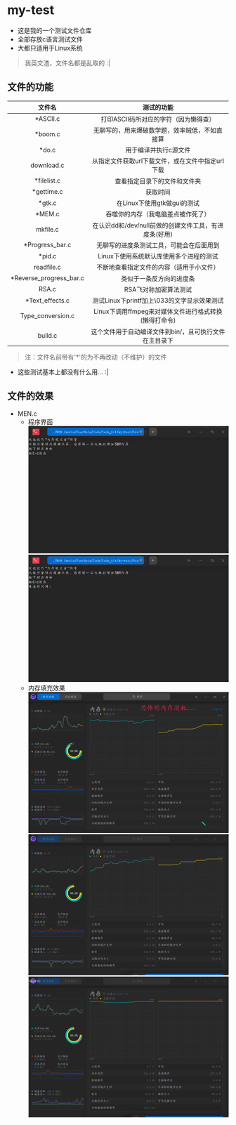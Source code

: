 # my-test

- 这是我的一个测试文件仓库
- 全部存放c语言测试文件
- 大都只适用于Linux系统

> 我英文渣，文件名都是乱取的 :|

## 文件的功能

|            文件名          |                      测试的功能                      |
|:--------------------------:|:----------------------------------------------------:|
|         \*ASCII.c          |         打印ASCII码所对应的字符（因为懒得查）        |
|          \*boom.c          |    无聊写的，用来爆破数学题，效率贼低，不如直接算    |
|          \*do.c            |                 用于编译并执行c源文件                |
|         download.c         |   从指定文件获取url下载文件，或在文件中指定url下载   |
|       \*filelist.c         |             查看指定目录下的文件和文件夹             |
|        \*gettime.c         |                       获取时间                       |
|          \*gtk.c           |             在Linux下使用gtk做gui的测试              |
|          \*MEM.c           |           吞噬你的内存（我电脑差点被作死了）         |
|           mkfile.c         | 在认识dd和/dev/null前做的创建文件工具，有进度条(好用)|
|     \*Progress\_bar.c      |       无聊写的进度条测试工具，可能会在后面用到       |
|          \*pid.c           |       Linux下使用系统默认库使用多个进程的测试        |
|          readfile.c        |        不断地查看指定文件的内容（适用于小文件）      |
|\*Reverse\_progress\_bar.c  |                类似于一条反方向的进度条              |
|            RSA.c           |                RSA飞对称加密算法测试                 |
|    \*Text\_effects.c       |      测试Linux下printf加上\033的文字显示效果测试     |
|     Type\_conversion.c     | Linux下调用ffmpeg来对媒体文件进行格式转换(懒得打命令)|
|           build.c          |这个文件用于自动编译文件到bin/，且可执行文件在主目录下|

> 注：文件名前带有'\*'的为不再改动（不维护）的文件

- 这些测试基本上都没有什么用... :|

## 文件的效果

- MEN.c
  - 程序界面
    ![MEM.c1](res/MEM界面1.png)
    ![MEM.c2](res/MEM界面2.png)
  - 内存填充效果
    ![MEM.c1](res/MEM恐怖如斯1.png)
    ![MEM.c2](res/MEM恐怖如斯2.png)
    ![MEM.c3](res/MEM恐怖如斯3.png)

